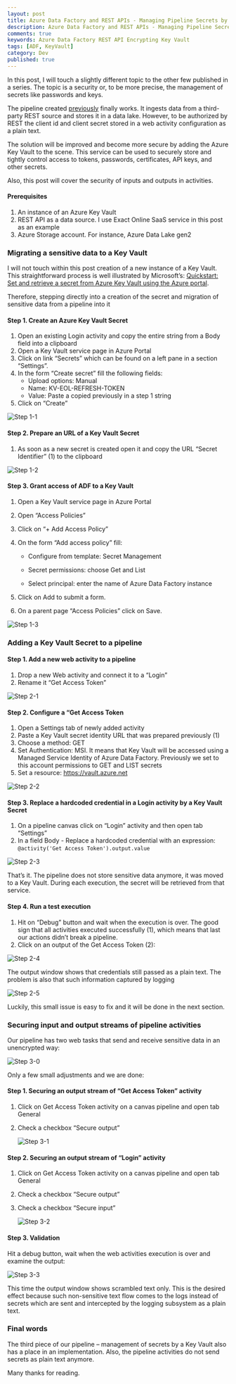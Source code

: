 ```yaml
---
layout: post
title: Azure Data Factory and REST APIs - Managing Pipeline Secrets by a Key Vault
description: Azure Data Factory and REST APIs - Managing Pipeline Secrets by a Key Vault
comments: true
keywords: Azure Data Factory REST API Encrypting Key Vault
tags: [ADF, KeyVault]
category: Dev
published: true 
---
```




In this post, I will touch a slightly different topic to the other few published in a series. The topic is a security or, to be more precise, the management of secrets like passwords and keys.

The pipeline created <a href="/2019/adfv2-rest-api-part3-mapping-pagination">previously</a> finally works. It ingests data from a third-party REST source and stores it in a data lake. However, to be authorized by REST the client id and client secret stored in a web activity configuration as a plain text.

The solution will be improved and become more secure by adding the Azure Key Vault to the scene. This service can be used to securely store and tightly control access to tokens, passwords, certificates, API keys, and other secrets.

Also, this post will cover the security of inputs and outputs in activities.

#### Prerequisites

 1. An instance of an Azure Key Vault
 2.	REST API as a data source. I use Exact Online SaaS service in this post as an example
 3.	Azure Storage account. For instance, Azure Data Lake gen2


### Migrating a sensitive data to a Key Vault

I will not touch within this post creation of a new instance of a Key Vault. This straightforward process is well illustrated by Microsoft’s: <a href="https://docs.microsoft.com/en-us/azure/key-vault/quick-create-portal" target="_blank">Quickstart: Set and retrieve a secret from Azure Key Vault using the Azure portal</a>.

Therefore, stepping directly into a creation of the secret and migration of sensitive data from a pipeline into it

#### Step 1. Create an Azure Key Vault Secret

 1. Open an existing Login activity and copy the entire string from a Body field into a clipboard
 2.	Open a Key Vault service page in Azure Portal
 3.	Click on link “Secrets” which can be found on a  left pane in a section “Settings”.
 4.	In the form “Create secret” fill the following fields:
     -	Upload options: Manual
     -	Name: KV-EOL-REFRESH-TOKEN
     -	Value: Paste a copied previously in a step 1 string
 5.	Click on “Create”  

 <img src="/assets/images/posts/adf-rest-p4/step1-1.png" alt="Step 1-1" /> 
 
#### Step 2. Prepare an URL of a Key Vault Secret

 1.	As soon as a new secret is created open it and copy the URL “Secret Identifier” (1) to the clipboard

<img src="/assets/images/posts/adf-rest-p4/step1-2.png" alt="Step 1-2" /> 

#### Step 3. Grant access of ADF to a Key Vault
 
 1. Open a Key Vault service page in Azure Portal
 2.	Open “Access Policies”
 3.	Click on “+ Add Access Policy”
 4.	On the form “Add access policy” fill:

     -	Configure from template: Secret Management

     -	Secret permissions: choose Get and List

     -	Select principal: enter the name of Azure Data Factory instance

 5.	Click on Add to submit a form.

 6.	On a parent page “Access Policies” click on Save.

  <img src="/assets/images/posts/adf-rest-p4/step1-3.png" alt="Step 1-3" /> 



### Adding a Key Vault Secret to a pipeline

#### Step 1. Add a new web activity to a pipeline
 1.	Drop a new Web activity and connect it to a “Login”
 2.	Rename it “Get Access Token”

 <img src="/assets/images/posts/adf-rest-p4/step2-1.png" alt="Step 2-1" /> 
 
#### Step 2. Configure a  “Get Access Token
 1.	Open a Settings tab of newly added activity
 2.	Paste a Key Vault secret identity URL that was prepared previously (1)
 3.	Choose a method: GET
 4.	Set Authentication: MSI. It means that Key Vault will be accessed using a Managed Service Identity of Azure Data Factory. Previously we set to this account permissions to GET and LIST secrets
 5.	Set a resource: https://vault.azure.net
 
 <img src="/assets/images/posts/adf-rest-p4/step2-2.png" alt="Step 2-2" /> 

#### Step 3. Replace a hardcoded credential in a Login activity by a Key Vault Secret
 1.	On a pipeline canvas click on “Login” activity and then open tab “Settings”
 2.	In a field Body - Replace a hardcoded credential with an expression: ```@activity('Get Access Token').output.value```
 

<img src="/assets/images/posts/adf-rest-p4/step2-3.png" alt="Step 2-3" /> 

<br /> 

That’s it. The pipeline does not store sensitive data anymore, it was moved to a Key Vault. During each execution, the secret will be retrieved from that service.

#### Step 4. Run a test execution

 1.	Hit on “Debug” button and wait when the execution is over. The good sign that all activities executed successfully (1), which means that last our actions didn’t break a pipeline.
 2.	Click on an output of the Get Access Token (2):

<img src="/assets/images/posts/adf-rest-p4/step2-4.png" alt="Step 2-4" /> 

The output window shows that credentials still passed as a plain text. The problem is also that such information captured by logging

<img src="/assets/images/posts/adf-rest-p4/step2-5.png" alt="Step 2-5" /> 

Luckily, this small issue is easy to fix and it will be done in the next section. 



### Securing input and output streams of pipeline activities

Our pipeline has two web tasks that send and receive sensitive data in an unencrypted way: 

  <img src="/assets/images/posts/adf-rest-p4/step3-0.png" alt="Step 3-0" /> 

Only a few small adjustments and we are done: 

#### Step 1. Securing an output stream of “Get Access Token” activity
 1.	Click on Get Access Token activity on a canvas pipeline and open tab General
 2.	Check a checkbox “Secure output”
 
    <img src="/assets/images/posts/adf-rest-p4/step3-1.png" alt="Step 3-1" /> 

#### Step 2. Securing an output stream of “Login” activity
 1.	Click on Get Access Token activity on a canvas pipeline and open tab General
 2.	Check a checkbox “Secure output”
 3.	Check a checkbox “Secure input”

     <img src="/assets/images/posts/adf-rest-p4/step3-2.png" alt="Step 3-2" /> 

#### Step 3. Validation

Hit a debug button, wait when the web activities execution is over and examine the output:

<img src="/assets/images/posts/adf-rest-p4/step3-3.png" alt="Step 3-3" /> 
 
This time the output window shows scrambled text only. This is the desired effect because such non-sensitive text flow comes to the logs instead of secrets which are sent and intercepted by the logging subsystem as a plain text.


### Final words

The third piece of our pipeline – management of secrets by a Key Vault also has a place in an implementation. Also, the pipeline activities  do not send secrets as plain text anymore.

Many thanks for reading.





